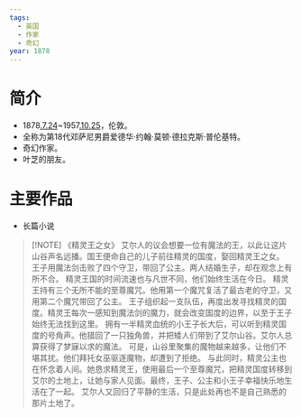 ```yaml
---
tags:
  - 英国
  - 作家
  - 奇幻
year: 1878
---
```

# 简介

- 1878[.7.24](2024-07-24.md)~1957[.10.25](2024-10-25.md)，伦敦。
- 全称为第18代邓萨尼男爵爱德华·约翰·莫顿·德拉克斯·普伦基特。
- 奇幻作家。
- 叶芝的朋友。
# 主要作品

- 长篇小说

> [!NOTE] 《精灵王之女》
>艾尔人的议会想要一位有魔法的王，以此让这片山谷声名远播。国王便命自己的儿子前往精灵的国度，娶回精灵王之女。
王子用魔法剑击败了四个守卫，带回了公主。两人结婚生子，却在观念上有所不合。
精灵王国的时间流速也与凡世不同，他们始终生活在今日。
精灵王持有三个无所不能的至尊魔咒。他用第一个魔咒复活了最古老的守卫，又用第二个魔咒带回了公主。
王子组织起一支队伍，再度出发寻找精灵的国度。精灵王每次一感知到魔法剑的魔力，就会改变国度的边界，以至于王子始终无法找到这里。
拥有一半精灵血统的小王子长大后，可以听到精灵国度的号角声。他猎回了一只独角兽，并把矮人们带到了艾尔山谷。艾尔人总算获得了梦寐以求的魔法。
可是，山谷里聚集的魔物越来越多，让他们不堪其扰。他们拜托女巫驱逐魔物，却遭到了拒绝。
与此同时，精灵公主也在怀念着人间。她恳求精灵王，使用最后一个至尊魔咒，把精灵国度转移到艾尔的土地上，让她与家人见面。最终，王子、公主和小王子幸福快乐地生活在了一起。
艾尔人又回归了平静的生活，只是此处再也不是自己熟悉的那片土地了。

